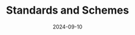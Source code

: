 ---
title: Standards and Schemes
date: 2024-09-10
type: landing

sections:
  - block: markdown
    content:
      title: Standards and Schemes
      text: |
        {{% callout note %}}
        Stay tuned! You will find standards and schemes on persistent identifiers here soon.
        {{% /callout %}}
    design:
      columns: '1'
---